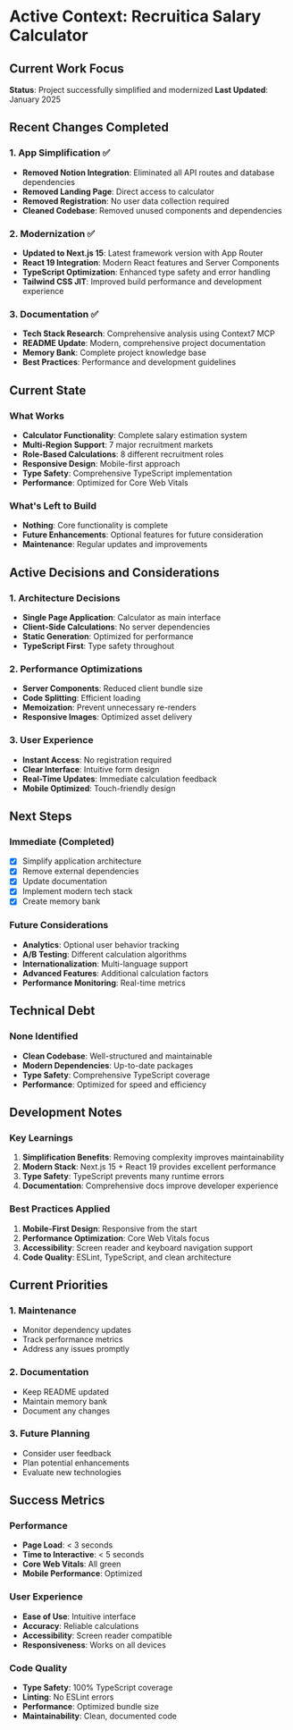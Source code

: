 # Active Context: Recruitica Salary Calculator

## Current Work Focus
**Status**: Project successfully simplified and modernized
**Last Updated**: January 2025

## Recent Changes Completed

### 1. App Simplification ✅
- **Removed Notion Integration**: Eliminated all API routes and database dependencies
- **Removed Landing Page**: Direct access to calculator
- **Removed Registration**: No user data collection required
- **Cleaned Codebase**: Removed unused components and dependencies

### 2. Modernization ✅
- **Updated to Next.js 15**: Latest framework version with App Router
- **React 19 Integration**: Modern React features and Server Components
- **TypeScript Optimization**: Enhanced type safety and error handling
- **Tailwind CSS JIT**: Improved build performance and development experience

### 3. Documentation ✅
- **Tech Stack Research**: Comprehensive analysis using Context7 MCP
- **README Update**: Modern, comprehensive project documentation
- **Memory Bank**: Complete project knowledge base
- **Best Practices**: Performance and development guidelines

## Current State

### What Works
- **Calculator Functionality**: Complete salary estimation system
- **Multi-Region Support**: 7 major recruitment markets
- **Role-Based Calculations**: 8 different recruitment roles
- **Responsive Design**: Mobile-first approach
- **Type Safety**: Comprehensive TypeScript implementation
- **Performance**: Optimized for Core Web Vitals

### What's Left to Build
- **Nothing**: Core functionality is complete
- **Future Enhancements**: Optional features for future consideration
- **Maintenance**: Regular updates and improvements

## Active Decisions and Considerations

### 1. Architecture Decisions
- **Single Page Application**: Calculator as main interface
- **Client-Side Calculations**: No server dependencies
- **Static Generation**: Optimized for performance
- **TypeScript First**: Type safety throughout

### 2. Performance Optimizations
- **Server Components**: Reduced client bundle size
- **Code Splitting**: Efficient loading
- **Memoization**: Prevent unnecessary re-renders
- **Responsive Images**: Optimized asset delivery

### 3. User Experience
- **Instant Access**: No registration required
- **Clear Interface**: Intuitive form design
- **Real-Time Updates**: Immediate calculation feedback
- **Mobile Optimized**: Touch-friendly design

## Next Steps

### Immediate (Completed)
- [x] Simplify application architecture
- [x] Remove external dependencies
- [x] Update documentation
- [x] Implement modern tech stack
- [x] Create memory bank

### Future Considerations
- **Analytics**: Optional user behavior tracking
- **A/B Testing**: Different calculation algorithms
- **Internationalization**: Multi-language support
- **Advanced Features**: Additional calculation factors
- **Performance Monitoring**: Real-time metrics

## Technical Debt

### None Identified
- **Clean Codebase**: Well-structured and maintainable
- **Modern Dependencies**: Up-to-date packages
- **Type Safety**: Comprehensive TypeScript coverage
- **Performance**: Optimized for speed and efficiency

## Development Notes

### Key Learnings
1. **Simplification Benefits**: Removing complexity improves maintainability
2. **Modern Stack**: Next.js 15 + React 19 provides excellent performance
3. **Type Safety**: TypeScript prevents many runtime errors
4. **Documentation**: Comprehensive docs improve developer experience

### Best Practices Applied
1. **Mobile-First Design**: Responsive from the start
2. **Performance Optimization**: Core Web Vitals focus
3. **Accessibility**: Screen reader and keyboard navigation support
4. **Code Quality**: ESLint, TypeScript, and clean architecture

## Current Priorities

### 1. Maintenance
- Monitor dependency updates
- Track performance metrics
- Address any issues promptly

### 2. Documentation
- Keep README updated
- Maintain memory bank
- Document any changes

### 3. Future Planning
- Consider user feedback
- Plan potential enhancements
- Evaluate new technologies

## Success Metrics

### Performance
- **Page Load**: < 3 seconds
- **Time to Interactive**: < 5 seconds
- **Core Web Vitals**: All green
- **Mobile Performance**: Optimized

### User Experience
- **Ease of Use**: Intuitive interface
- **Accuracy**: Reliable calculations
- **Accessibility**: Screen reader compatible
- **Responsiveness**: Works on all devices

### Code Quality
- **Type Safety**: 100% TypeScript coverage
- **Linting**: No ESLint errors
- **Performance**: Optimized bundle size
- **Maintainability**: Clean, documented code
